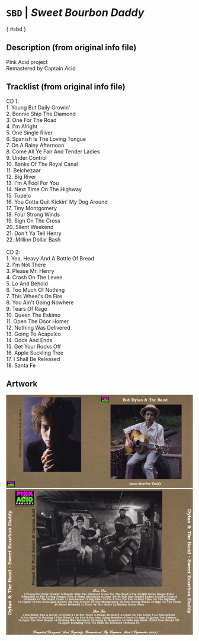 # `SBD` | _Sweet Bourbon Daddy_

[](){ #sbd }

## Description (from original info file)

Pink Acid project<br>
Remastered by Captain Acid

## Tracklist (from original info file)

CD 1:<br>1. Young But Daily Growin'<br>2. Bonnie Ship The Diamond<br>3. One For The Road<br>4. I'm Alright<br>5. One Single River<br>6. Spanish Is The Loving Tongue<br>7. On A Rainy Afternoon<br>8. Come All Ye Fair And Tender Ladies<br>9. Under Control<br>10. Banks Of The Royal Canal<br>11. Belchezaar<br>12. Big River<br>13. I'm A Fool For You<br>14. Next Time On The Highway<br>15. Tupelo<br>16. You Gotta Quit Kickin' My Dog Around<br>17. Tiny Montgomery<br>18. Four Strong Winds<br>19. Sign On The Cross<br>20. Silent Weekend<br>21. Don't Ya Tell Henry<br>22. Million Dollar Bash<br><br>CD 2:<br>1. Yea, Heavy And A Bottle Of Bread<br>2. I'm Not There<br>3. Please Mr. Henry<br>4. Crash On The Levee<br>5. Lo And Behold<br>6. Too Much Of Nothing<br>7. This Wheel's On Fire<br>8. You Ain't Going Nowhere<br>9. Tears Of Rage<br>10. Queen The Eskimo<br>11. Open The Door Homer<br>12. Nothing Was Delivered<br>13. Going To Acapulco<br>14. Odds And Ends<br>15. Get Your Rocks Off<br>16. Apple Suckling Tree<br>17. I Shall Be Released<br>18. Santa Fe

## Artwork

![](../assets/albums/sbd/DylanSweetBurbonDaddy-frontPAP.jpg)
![](../assets/albums/sbd/DylanSweetBurbonDaddy-backPAP.jpg)
